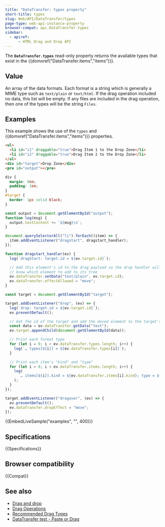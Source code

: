 ```yaml
---
title: "DataTransfer: types property"
short-title: types
slug: Web/API/DataTransfer/types
page-type: web-api-instance-property
browser-compat: api.DataTransfer.types
sidebar:
  - apiref:
      - HTML Drag and Drop API
---
```


The **`DataTransfer.types`** read-only property returns the available types that exist in the {{domxref("DataTransfer.items","items")}}.

## Value

An array of the data formats. Each format is a string
which is generally a MIME type such as `text/plain` or `text/html`. If the drag
operation included no data, this list will be empty. If any files are included in
the drag operation, then one of the types will be the string `Files`.

## Examples

This example shows the use of the `types` and
{{domxref("DataTransfer.items","items")}} properties.

```html
<ul>
  <li id="i1" draggable="true">Drag Item 1 to the Drop Zone</li>
  <li id="i2" draggable="true">Drag Item 2 to the Drop Zone</li>
</ul>
<div id="target">Drop Zone</div>
<pre id="output"></pre>
```

```css
div {
  margin: 0em;
  padding: 2em;
}
#target {
  border: 1px solid black;
}
```

```js
const output = document.getElementById("output");
function log(msg) {
  output.textContent += `${msg}\n`;
}

document.querySelectorAll("li").forEach((item) => {
  item.addEventListener("dragstart", dragstart_handler);
});

function dragstart_handler(ev) {
  log(`dragStart: target.id = ${ev.target.id}`);

  // Add this element's id to the drag payload so the drop handler will
  // know which element to add to its tree
  ev.dataTransfer.setData("text/plain", ev.target.id);
  ev.dataTransfer.effectAllowed = "move";
}

const target = document.getElementById("target");

target.addEventListener("drop", (ev) => {
  log(`drop: target.id = ${ev.target.id}`);
  ev.preventDefault();

  // Get the id of the target and add the moved element to the target's DOM
  const data = ev.dataTransfer.getData("text");
  ev.target.appendChild(document.getElementById(data));

  // Print each format type
  for (let i = 0; i < ev.dataTransfer.types.length; i++) {
    log(`… types[${i}] = ${ev.dataTransfer.types[i]}`);
  }

  // Print each item's "kind" and "type"
  for (let i = 0; i < ev.dataTransfer.items.length; i++) {
    log(
      `… items[${i}].kind = ${ev.dataTransfer.items[i].kind}; type = ${ev.dataTransfer.items[i].type}`,
    );
  }
});

target.addEventListener("dragover", (ev) => {
  ev.preventDefault();
  ev.dataTransfer.dropEffect = "move";
});
```

{{EmbedLiveSample("examples", "", 400)}}

## Specifications

{{Specifications}}

## Browser compatibility

{{Compat}}

## See also

- [Drag and drop](/en-US/docs/Web/API/HTML_Drag_and_Drop_API)
- [Drag Operations](/en-US/docs/Web/API/HTML_Drag_and_Drop_API/Drag_operations)
- [Recommended Drag Types](/en-US/docs/Web/API/HTML_Drag_and_Drop_API/Recommended_drag_types)
- [DataTransfer test - Paste or Drag](https://codepen.io/tech_query/pen/MqGgap)
